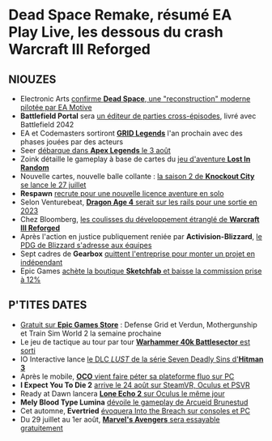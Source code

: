 # Dead Space Remake, résumé EA Play Live, les dessous du crash Warcraft III Reforged

## NIOUZES

- Electronic Arts [confirme **Dead Space**, une "reconstruction" moderne pilotée par EA Motive](https://www.gamekult.com/actualite/dead-space-le-remake-officialise-par-electronic-arts-3050841351.html)
- **Battlefield Portal** sera [un éditeur de parties cross-épisodes](https://www.gamekult.com/actualite/dice-et-ea-devoilent-battlefield-portal-l-editeur-de-batailles-de-battlefield-2042-3050841347.html), livré avec Battlefield 2042
- EA et Codemasters sortiront [**GRID Legends**](https://www.youtube.com/watch?v=rbOwO1nNoMw) l'an prochain avec des phases jouées par des acteurs
- Seer [débarque dans **Apex Legends** le 3 août](https://www.youtube.com/watch?v=oOxrWeMp3-Y)
- Zoink détaille le gameplay à base de cartes du [jeu d'aventure **Lost In Random**](https://www.nintendolife.com/news/2021/07/lost_in_random_now_has_a_confirmed_release_date)
- Nouvelle cartes, nouvelle balle collante : [la saison 2 de **Knockout City** se lance le 27 juillet](https://www.gamekult.com/actualite/le-27-juillet-knockout-city-fait-son-cinema-pour-la-saison-2-3050841353.html)
- **Respawn** [recrute pour une nouvelle licence aventure en solo](https://www.pcgamer.com/respawn-is-hiring-for-a-brand-new-singleplayer-adventure/)
- Selon Venturebeat, [**Dragon Age 4** serait sur les rails pour une sortie en 2023](https://venturebeat.com/2021/07/22/dragon-age-4-is-on-track-for-a-potential-2023-release/)
- Chez Bloomberg, [les coulisses du développement étranglé de **Warcraft III Reforged**](https://www.bloomberg.com/news/articles/2021-07-22/inside-activision-blizzard-s-botched-warcraft-iii-reforged-game)
- Après l'action en justice publiquement reniée par **Activision-Blizzard**, [le PDG de Blizzard s'adresse aux équipes](https://twitter.com/jasonschreier/status/1418512291218264065)
- Sept cadres de **Gearbox** [quittent l'entreprise pour monter un projet en indépendant](https://kotaku.com/veteran-borderlands-3-devs-leave-gearbox-1847345346)
- Epic Games [achète la boutique **Sketchfab** et baisse la commission prise à 12%](https://www.gamasutra.com/view/news/385621/Epic_Games_acquires_Sketchfab_asset_store_reduces_platform_fees_to_12_percent.php)

## P'TITES DATES

- [Gratuit sur **Epic Games Store**](https://www.epicgames.com/store/en-US/news/free-this-week-on-the-epic-games-store-verdun-and-defense-grid-the-awakening) : Defense Grid et Verdun, Mothergunship et Train Sim World 2 la semaine prochaine
- Le jeu de tactique au tour par tour [**Warhammer 40k Battlesector** est sorti](https://www.youtube.com/watch?v=nVsCATpZloc)
- IO Interactive lance [le DLC _LUST_ de la série Seven Deadly Sins d'**Hitman 3**](https://www.youtube.com/watch?v=fkXLry9v7Cg)
- Après le mobile, [**OCO** vient faire péter sa plateforme fluo sur PC](https://www.youtube.com/watch?v=d1XofCBLjKU)
- **I Expect You To Die 2** [arrive le 24 août sur SteamVR, Oculus et PSVR](https://www.youtube.com/watch?v=4KeGFIDJ6F8)
- Ready at Dawn lancera [**Lone Echo 2** sur Oculus le même jour](https://www.youtube.com/watch?v=EzXrtL1c-xU)
- **Mely Blood Type Lumina** [dévoile le gameplay de Arcueid Brunestud](https://www.gematsu.com/2021/07/melty-blood-type-lumina-arcueid-brunestud-trailer)
- Cet automne, **Evertried** [évoquera Into the Breach sur consoles et PC](https://www.youtube.com/watch?v=FHvTducGZ1o)
- Du 29 juillet au 1er août, [**Marvel's Avengers** sera essayable gratuitement](https://gamingbolt.com/marvels-avengers-to-get-all-access-weekend-trial-on-ps5-ps4-steam-and-stadia-starting-july-29)
